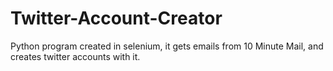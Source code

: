 # Twitter-Account-Creator
Python program created in selenium, it gets emails from 10 Minute Mail, and creates twitter accounts with it.
